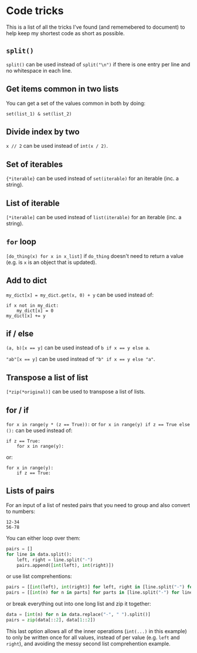 # Code tricks

This is a list of all the tricks I've found (and rememebered to document) to help keep my shortest code as short as possible.

## `split()`

`split()` can be used instead of `split("\n")` if there is one entry per line and no whitespace in each line.

## Get items common in two lists

You can get a set of the values common in both by doing:

`set(list_1) & set(list_2)`

## Divide index by two

`x // 2` can be used instead of `int(x / 2)`.

## Set of iterables

`{*iterable}` can be used instead of `set(iterable)` for an iterable (inc. a string).

## List of iterable

`[*iterable]` can be used instead of `list(iterable)` for an iterable (inc. a string).

## `for` loop

`[do_thing(x) for x in x_list]` if `do_thing` doesn't need to return a value (e.g. is `x` is an object that is updated).

## Add to dict

`my_dict[x] = my_dict.get(x, 0) + y` can be used instead of:

```
if x not in my_dict:
    my_dict[x] = 0
my_dict[x] += y
```

## if / else

`(a, b)[x == y]` can be used instead of `b if x == y else a`.

`"ab"[x == y]` can be used instead of `"b" if x == y else "a"`.

## Transpose a list of list

`[*zip(*original)]` can be used to transpose a list of lists.

## for / if

`for x in range(y * (z == True)):` or `for x in range(y) if z == True else ():` can be used instead of:

```
if z == True:
    for x in range(y):
```

or:

```
for x in range(y):
    if z == True:
```

## Lists of pairs

For an input of a list of nested pairs that you need to group and also convert to numbers:

```
12-34
56-78
```

You can either loop over them:

```py
pairs = []
for line in data.split():
    left, right = line.split("-")
    pairs.append([int(left), int(right)])
```

or use list comprehentions:

```py
pairs = [[int(left), int(right)] for left, right in [line.split("-") for line in data.split()]]
pairs = [[int(n) for n in parts] for parts in [line.split("-") for line in data.split()]]
```

or break everything out into one long list and zip it together:

```py
data = [int(n) for n in data.replace("-", " ").split()]
pairs = zip(data[::2], data[1::2])
```

This last option allows all of the inner operations (`int(...)` in this example) to only be written once for all values, instead of per value (e.g. `left` and `right`), and avoiding the messy second list comprehention example.
